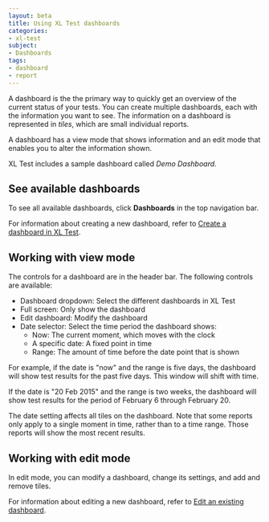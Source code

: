```yaml
---
layout: beta
title: Using XL Test dashboards
categories:
- xl-test
subject:
- Dashboards
tags:
- dashboard
- report
---
```


A dashboard is the the primary way to quickly get an overview of the current status of your tests. You can create multiple dashboards, each with the information you want to see. The information on a dashboard is represented in *tiles*, which are small individual reports.

A dashboard has a view mode that shows information and an edit mode that enables you to alter the information shown.

XL Test includes a sample dashboard called *Demo Dashboard*. 

## See available dashboards

To see all available dashboards, click **Dashboards** in the top navigation bar.

For information about creating a new dashboard, refer to [Create a dashboard in XL Test](/xl-test/how-to/create-a-dashboard.html).

## Working with view mode

The controls for a dashboard are in the header bar. The following controls are available:

* Dashboard dropdown: Select the different dashboards in XL Test
* Full screen: Only show the dashboard
* Edit dashboard: Modify the dashboard
* Date selector: Select the time period the dashboard shows:
    * Now: The current moment, which moves with the clock
    * A specific date: A fixed point in time
    * Range: The amount of time before the date point that is shown

For example, if the date is "now" and the range is five days, the dashboard will show test results for the past five days. This window will shift with time.

If the date is "20 Feb 2015" and the range is two weeks, the dashboard will show test results for the period of February 6 through February 20.

The date setting affects all tiles on the dashboard. Note that some reports only apply to a single moment in time, rather than to a time range. Those reports will show the most recent results.

## Working with edit mode

In edit mode, you can modify a dashboard, change its settings, and add and remove tiles. 

For information about editing a new dashboard, refer to [Edit an existing dashboard](/xl-test/how-to/create-a-dashboard.html#edit-an-existing-dashboard).
